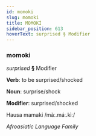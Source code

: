 ```yaml
---
id: momoki
slug: momoki
title: MOMOKİ
sidebar_position: 613
hoverText: surprised § Modifier
---
```


### momoki

*surprised* **§** Modifier

**Verb**: to be surprised/shocked

**Noun**: surprise/shock

**Modifier**: surprised/shocked

Hausa mamaki /màː.máː.kìː/

*Afroasiatic Language Family*